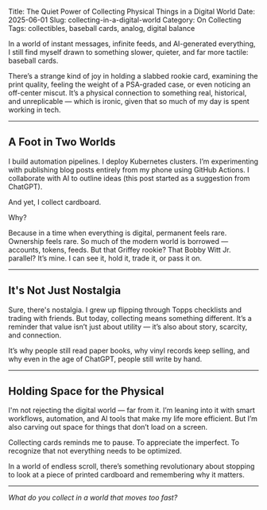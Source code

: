 Title: The Quiet Power of Collecting Physical Things in a Digital World
Date: 2025-06-01
Slug: collecting-in-a-digital-world
Category: On Collecting
Tags: collectibles, baseball cards, analog, digital balance

In a world of instant messages, infinite feeds, and AI-generated everything, I still find myself drawn to something slower, quieter, and far more tactile: baseball cards.

There’s a strange kind of joy in holding a slabbed rookie card, examining the print quality, feeling the weight of a PSA-graded case, or even noticing an off-center miscut. It’s a physical connection to something real, historical, and unreplicable — which is ironic, given that so much of my day is spent working in tech.

---

## A Foot in Two Worlds

I build automation pipelines. I deploy Kubernetes clusters. I’m experimenting with publishing blog posts entirely from my phone using GitHub Actions. I collaborate with AI to outline ideas (this post started as a suggestion from ChatGPT).

And yet, I collect cardboard.

Why?

Because in a time when everything is digital, permanent feels rare. Ownership feels rare. So much of the modern world is borrowed — accounts, tokens, feeds. But that Griffey rookie? That Bobby Witt Jr. parallel? It’s mine. I can see it, hold it, trade it, or pass it on.

---

## It's Not Just Nostalgia

Sure, there's nostalgia. I grew up flipping through Topps checklists and trading with friends. But today, collecting means something different. It’s a reminder that value isn’t just about utility — it’s also about story, scarcity, and connection.

It’s why people still read paper books, why vinyl records keep selling, and why even in the age of ChatGPT, people still write by hand.

---

## Holding Space for the Physical

I'm not rejecting the digital world — far from it. I’m leaning into it with smart workflows, automation, and AI tools that make my life more efficient. But I’m also carving out space for things that don’t load on a screen.

Collecting cards reminds me to pause. To appreciate the imperfect. To recognize that not everything needs to be optimized.

In a world of endless scroll, there’s something revolutionary about stopping to look at a piece of printed cardboard and remembering why it matters.

---

*What do you collect in a world that moves too fast?*
